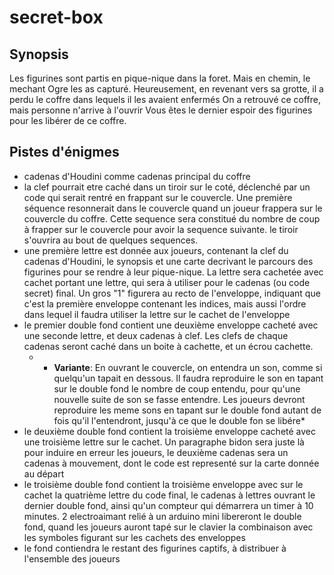 # secret-box

## Synopsis

Les figurines sont partis en pique-nique dans la foret. Mais en chemin, le mechant Ogre les as capturé.
Heureusement, en revenant vers sa grotte, il a perdu le coffre dans lequels il les avaient enfermés
On a retrouvé ce coffre, mais personne n'arrive à l'ouvrir
Vous êtes le dernier espoir des figurines pour les libérer de ce coffre.

## Pistes d'énigmes

- cadenas d'Houdini comme cadenas principal du coffre
- la clef pourrait etre caché dans un tiroir sur le coté, déclenché par un code qui serait rentré en frappant sur le couvercle. Une première séquence resonnerait dans le couvercle quand un joueur frappera sur le couvercle du coffre. Cette sequence sera constitué du nombre de coup à frapper sur le couvercle pour avoir la sequence suivante. le tiroir s'ouvrira au bout de quelques sequences.
- une première lettre est donnée aux joueurs, contenant la clef du cadenas d'Houdini, le synopsis et une carte decrivant le parcours des figurines pour se rendre à leur pique-nique. La lettre sera cachetée avec cachet portant une lettre, qui sera à utiliser pour le cadenas (ou code secret) final. Un gros "1" figurera au recto de l'enveloppe, indiquant que c'est la première enveloppe contenant les indices, mais aussi l'ordre dans lequel il faudra utiliser la lettre sur le cachet de l'enveloppe
- le premier double fond contient une deuxième enveloppe cacheté avec une seconde lettre, et deux cadenas à clef. Les clefs de chaque cadenas seront caché dans un boite à cachette, et un écrou cachette.
    - * **Variante**: En ouvrant le couvercle, on entendra un son, comme si quelqu'un tapait en dessous. Il faudra reproduire le son en tapant sur le double fond le nombre de coup entendu, pour qu'une nouvelle suite de son se fasse entendre. Les joueurs devront reproduire les meme sons en tapant sur le double fond autant de fois qu'il l'entendront, jusqu'à ce que le double fon se libére*
- le deuxième double fond contient la troisième enveloppe cacheté avec une troisième lettre sur le cachet. Un paragraphe bidon sera juste là pour induire en erreur les joueurs, le deuxième cadenas sera un cadenas à mouvement, dont le code est representé sur la carte donnée au départ
- le troisième double fond contient la troisième enveloppe avec sur le cachet la quatrième lettre du code final, le cadenas à lettres ouvrant le dernier double fond, ainsi qu'un compteur qui démarrera un timer à 10 minutes. 2 electroaimant relié à un arduino mini libereront le double fond, quand les joueurs auront tapé sur le clavier la combinaison avec les symboles figurant sur les cachets des enveloppes
- le fond contiendra le restant des figurines captifs, à distribuer à l'ensemble des joueurs
